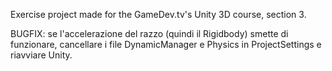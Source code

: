 Exercise project made for the GameDev.tv's Unity 3D course, section 3.

BUGFIX: se l'accelerazione del razzo (quindi il Rigidbody) smette di funzionare, cancellare i file DynamicManager e Physics in ProjectSettings e riavviare Unity.